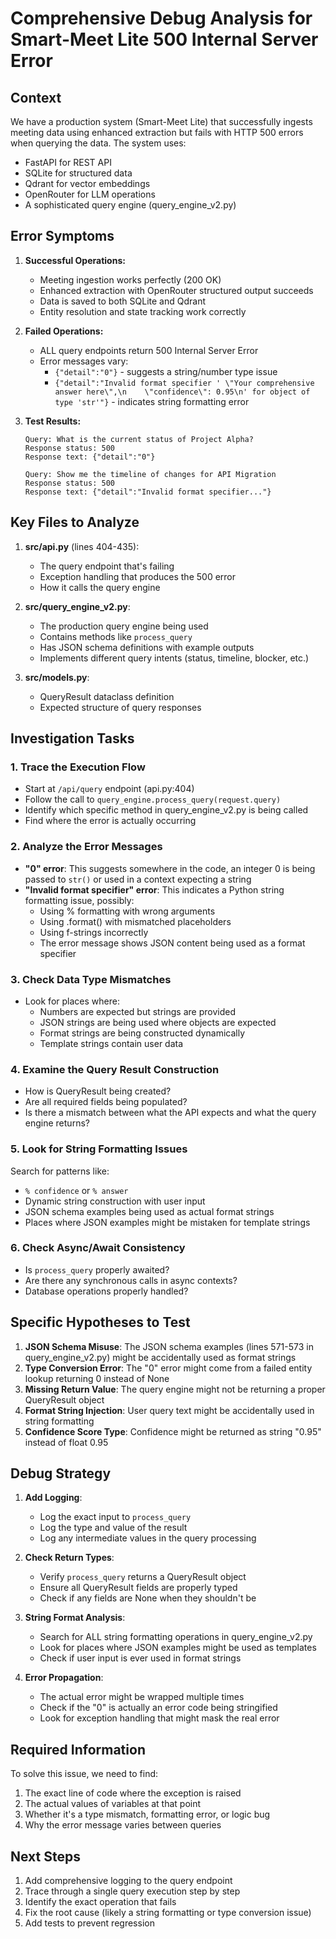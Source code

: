 # Comprehensive Debug Analysis for Smart-Meet Lite 500 Internal Server Error

## Context
We have a production system (Smart-Meet Lite) that successfully ingests meeting data using enhanced extraction but fails with HTTP 500 errors when querying the data. The system uses:
- FastAPI for REST API
- SQLite for structured data
- Qdrant for vector embeddings
- OpenRouter for LLM operations
- A sophisticated query engine (query_engine_v2.py)

## Error Symptoms
1. **Successful Operations:**
   - Meeting ingestion works perfectly (200 OK)
   - Enhanced extraction with OpenRouter structured output succeeds
   - Data is saved to both SQLite and Qdrant
   - Entity resolution and state tracking work correctly

2. **Failed Operations:**
   - ALL query endpoints return 500 Internal Server Error
   - Error messages vary:
     - `{"detail":"0"}` - suggests a string/number type issue
     - `{"detail":"Invalid format specifier ' \"Your comprehensive answer here\",\n    \"confidence\": 0.95\n' for object of type 'str'"}` - indicates string formatting error

3. **Test Results:**
   ```
   Query: What is the current status of Project Alpha?
   Response status: 500
   Response text: {"detail":"0"}
   
   Query: Show me the timeline of changes for API Migration
   Response status: 500
   Response text: {"detail":"Invalid format specifier..."}
   ```

## Key Files to Analyze

1. **src/api.py** (lines 404-435):
   - The query endpoint that's failing
   - Exception handling that produces the 500 error
   - How it calls the query engine

2. **src/query_engine_v2.py**:
   - The production query engine being used
   - Contains methods like `process_query`
   - Has JSON schema definitions with example outputs
   - Implements different query intents (status, timeline, blocker, etc.)

3. **src/models.py**:
   - QueryResult dataclass definition
   - Expected structure of query responses

## Investigation Tasks

### 1. Trace the Execution Flow
- Start at `/api/query` endpoint (api.py:404)
- Follow the call to `query_engine.process_query(request.query)`
- Identify which specific method in query_engine_v2.py is being called
- Find where the error is actually occurring

### 2. Analyze the Error Messages
- **"0" error**: This suggests somewhere in the code, an integer 0 is being passed to `str()` or used in a context expecting a string
- **"Invalid format specifier" error**: This indicates a Python string formatting issue, possibly:
  - Using % formatting with wrong arguments
  - Using .format() with mismatched placeholders
  - Using f-strings incorrectly
  - The error message shows JSON content being used as a format specifier

### 3. Check Data Type Mismatches
- Look for places where:
  - Numbers are expected but strings are provided
  - JSON strings are being used where objects are expected
  - Format strings are being constructed dynamically
  - Template strings contain user data

### 4. Examine the Query Result Construction
- How is QueryResult being created?
- Are all required fields being populated?
- Is there a mismatch between what the API expects and what the query engine returns?

### 5. Look for String Formatting Issues
Search for patterns like:
- `% confidence` or `% answer`
- Dynamic string construction with user input
- JSON schema examples being used as actual format strings
- Places where JSON examples might be mistaken for template strings

### 6. Check Async/Await Consistency
- Is `process_query` properly awaited?
- Are there any synchronous calls in async contexts?
- Database operations properly handled?

## Specific Hypotheses to Test

1. **JSON Schema Misuse**: The JSON schema examples (lines 571-573 in query_engine_v2.py) might be accidentally used as format strings
2. **Type Conversion Error**: The "0" error might come from a failed entity lookup returning 0 instead of None
3. **Missing Return Value**: The query engine might not be returning a proper QueryResult object
4. **Format String Injection**: User query text might be accidentally used in string formatting
5. **Confidence Score Type**: Confidence might be returned as string "0.95" instead of float 0.95

## Debug Strategy

1. **Add Logging**:
   - Log the exact input to `process_query`
   - Log the type and value of the result
   - Log any intermediate values in the query processing

2. **Check Return Types**:
   - Verify `process_query` returns a QueryResult object
   - Ensure all QueryResult fields are properly typed
   - Check if any fields are None when they shouldn't be

3. **String Format Analysis**:
   - Search for ALL string formatting operations in query_engine_v2.py
   - Look for places where JSON examples might be used as templates
   - Check if user input is ever used in format strings

4. **Error Propagation**:
   - The actual error might be wrapped multiple times
   - Check if the "0" is actually an error code being stringified
   - Look for exception handling that might mask the real error

## Required Information

To solve this issue, we need to find:
1. The exact line of code where the exception is raised
2. The actual values of variables at that point
3. Whether it's a type mismatch, formatting error, or logic bug
4. Why the error message varies between queries

## Next Steps

1. Add comprehensive logging to the query endpoint
2. Trace through a single query execution step by step
3. Identify the exact operation that fails
4. Fix the root cause (likely a string formatting or type conversion issue)
5. Add tests to prevent regression